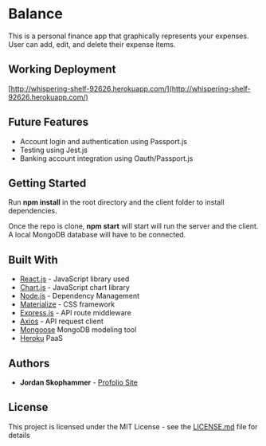 # Balance

This is a personal finance app that graphically represents your expenses. User can add, edit, and delete their expense items.

## Working Deployment

[http://whispering-shelf-92626.herokuapp.com/](http://whispering-shelf-92626.herokuapp.com/)

## Future Features

- Account login and authentication using Passport.js
- Testing using Jest.js
- Banking account integration using Oauth/Passport.js

## Getting Started

Run **npm install** in the root directory and the client folder to install dependencies.

Once the repo is clone, **npm start** will start will run the server and the client. A local MongoDB database will have to be connected.

## Built With

* [React.js](https://reactjs.org/) - JavaScript library used
* [Chart.js](https://www.chartjs.org/) - JavaScript chart library
* [Node.js](https://nodejs.org/) - Dependency Management
* [Materialize](https://materializecss.com/) - CSS framework
* [Express.js](https://expressjs.com/) - API route middleware
* [Axios](https://github.com/axios/axios) - API request client
* [Mongoose](http://mongoosejs.com/) MongoDB modeling tool
* [Heroku](https://www.heroku.com/) PaaS

## Authors

* **Jordan Skophammer** - [Profolio Site](https://skophammer.com)

## License

This project is licensed under the MIT License - see the [LICENSE.md](LICENSE.md) file for details

